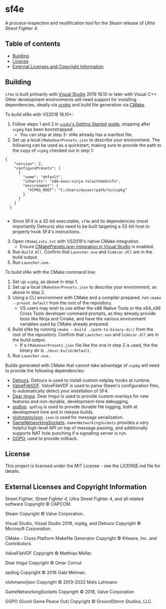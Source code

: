 ﻿# sf4e

A process-inspection and modification tool for the Steam release of _Ultra Street Fighter 4_.

## Table of contents
  * [Building](#building)
  * [License](#license)
  * [External Licenses and Copyright Information](#external-licenses-and-copyright-information)

## Building

`sf4e` is built primarily with [Visual Studio](https://visualstudio.microsoft.com/)
2019 16.10 or later with Visual C++. Other development environments will need
support for installing dependencies, ideally via [vcpkg](https://vcpkg.io/en/index.html)
and build file generation via [CMake](https://cmake.org/).

To build sf4e with VS2019 16.10+:

1. Follow steps 1 and 2 in [`vcpkg`'s Getting Started guide](https://learn.microsoft.com/en-us/vcpkg/get_started/get-started),
   stopping after `vcpkg` has been bootstrapped.
   - You can stop at step 3- sf4e already has a manfest file.
2. Set up a local `CMakeUserPresets.json` to describe your environment.
   The following can be used as a quickstart, making sure to provide the
   path to the copy of `vcpkg` checked out in step 1: 
```
{
    "version": 2,
    "configurePresets": [
      {
        "name": "default",
        "inherits": "x86-msvc-ninja-relwithdebinfo",
        "environment": {
          "VCPKG_ROOT": "C:/Users/myuser/path/to/vcpkg"
        }
      }
    ]
  }
  
```
   - Since SF4 is a 32-bit executable, `sf4e` and its dependencies
     (most importantly Detours) also need to be built targeting a
     32-bit host to properly hook SF4's instructions.
3. Open `CMakeLists.txt` with VS2019's native CMake integration.
   - Ensure [CMakePresets.json integration in Visual Studio](https://learn.microsoft.com/en-us/cpp/build/cmake-presets-vs?view=msvc-170#enable-cmakepresets-json-integration) is enabled.
4. Run `Build All`. Confirm that `Launcher.exe` and `Sidecar.dll` are in
   the build output.
5. Run `Launcher.exe`.

To build sf4e with the CMake command line:

1. Set up `vcpkg`, as above in step 1.
2. Set up a local `CMakeUserPresets.json` to describe your environment,
   as above in step 2.
3. Using a CLI environment with CMake and a compiler prepared, run
   `cmake --preset default` from the root of the repository.
   - VS users may wish to use either the x86 Native Tools or the
     x64_x86 Cross Tools developer command prompts, as they already
     provide tools like Ninja and Cmake, and have the various environment
     variables used by CMake already prepared.
4. Build sf4e by running `cmake --build ./path-to-binary-dir/` from the root
   of the repository. Confirm that `Launcher.exe` and `Sidecar.dll` are in
   the build output.
   * If a `CMakeUserPresets.json` file like the one in step 2 is used, the
     the binary dir is `./msvc-build/default`.
5. Run `Launcher.exe`.

Builds generated with CMake that cannot take advantage of `vcpkg` will need to
provide the following dependencies:

* [Detours](https://github.com/microsoft/Detours). Detours is used to install
  custom netplay hooks at runtime.
* [ValveFileVDF](https://github.com/TinyTinni/ValveFileVDF). ValveFileVDF
  is used to parse Steam's configuration files, to automatically detect
  your installation of SF4.
* [Dear Imgui](https://github.com/ocornut/imgui). Dear Imgui is used to
  provide custom overlays for new features and non-durable,
  development-time debugging.
* [spdlog](https://github.com/gabime/spdlog). `spdlog` is used to provide
  durable file logging, both at development time and in release builds.
* [nlohmann/json](https://github.com/nlohmann/json). `json` is used for
  message serialization.
* [GameNetworkingSockets](https://github.com/ValveSoftware/GameNetworkingSockets/).
  `GamenNetworkingSockets` provides a very helpful high-level API on top
  of message passing, and additionally supports NAT hole punching if
  a signalling server is run.
* [GGPO](https://github.com/pond3r/ggpo), used to provide rollback.

## License

This project is licensed under the MIT License - see the LICENSE.md file for details.

## External Licenses and Copyright Information

Street Fighter, Street Fighter 4, Ultra Street Fighter 4, and all related software
Copyright © CAPCOM.

Steam
Copyright © Valve Corporation.

Visual Studio, Visual Studio 2019, vcpkg, and Detours
Copyright © Microsoft Corporation.

CMake - Cross Platform Makefile Generator
Copyright © Kitware, Inc. and Contributors.

ValveFileVDF
Copyright © Matthias Möller.

Dear Imgui
Copyright © Omar Cornut

spdlog
Copyright © 2016 Gabi Melman.

nlohmann/json
Copyright © 2013-2022 Niels Lohmann

GameNetworkingSockets
Copyright © 2018, Valve Corporation

GGPO (Good Game Peace Out)
Copyright © GroundStorm Studios, LLC.